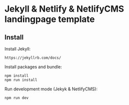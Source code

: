 # Jekyll & Netlify & NetlifyCMS landingpage template

## Install
Install Jekyll:
```
https://jekyllrb.com/docs/
```

Install packages and bundle:
```
npm install
npm run install
```

Run development mode (Jekyk & NetlifyCMS):
```
npm run dev
```
